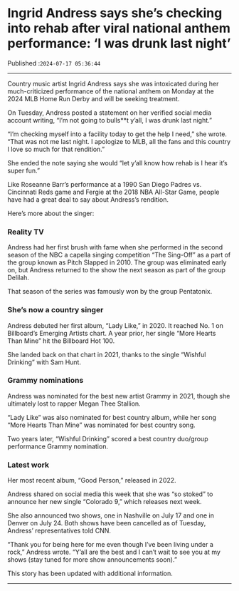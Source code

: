 # Ingrid Andress says she’s checking into rehab after viral national anthem performance: ‘I was drunk last night’

Published :`2024-07-17 05:36:44`

---

Country music artist Ingrid Andress says she was intoxicated during her much-criticized performance of the national anthem on Monday at the 2024 MLB Home Run Derby and will be seeking treatment.

On Tuesday, Andress posted a statement on her verified social media account writing, “I’m not going to bulls**t y’all, I was drunk last night.”

“I’m checking myself into a facility today to get the help I need,” she wrote. “That was not me last night. I apologize to MLB, all the fans and this country I love so much for that rendition.”

She ended the note saying she would “let y’all know how rehab is I hear it’s super fun.”

Like Roseanne Barr’s performance at a 1990 San Diego Padres vs. Cincinnati Reds game and Fergie at the 2018 NBA All-Star Game, people have had a great deal to say about Andress’s rendition.

Here’s more about the singer:

### Reality TV

Andress had her first brush with fame when she performed in the second season of the NBC a capella singing competition “The Sing-Off” as a part of the group known as Pitch Slapped in 2010. The group was eliminated early on, but Andress returned to the show the next season as part of the group Delilah.

That season of the series was famously won by the group Pentatonix.

### She’s now a country singer

Andress debuted her first album, “Lady Like,” in 2020. It reached No. 1 on Billboard’s Emerging Artists chart. A year prior, her single “More Hearts Than Mine” hit the Billboard Hot 100.

She landed back on that chart in 2021, thanks to the single “Wishful Drinking” with Sam Hunt.

### Grammy nominations

Andress was nominated for the best new artist Grammy in 2021, though she ultimately lost to rapper Megan Thee Stallion.

“Lady Like” was also nominated for best country album, while her song “More Hearts Than Mine” was nominated for best country song.

Two years later, “Wishful Drinking” scored a best country duo/group performance Grammy nomination.

### Latest work

Her most recent album, “Good Person,” released in 2022.

Andress shared on social media this week that she was “so stoked” to announce her new single “Colorado 9,” which releases next week.

She also announced two shows, one in Nashville on July 17 and one in Denver on July 24. Both shows have been cancelled as of Tuesday, Andress’ representatives told CNN.

“Thank you for being here for me even though I’ve been living under a rock,” Andress wrote. “Y’all are the best and I can’t wait to see you at my shows (stay tuned for more show announcements soon).”

This story has been updated with additional information.

---

